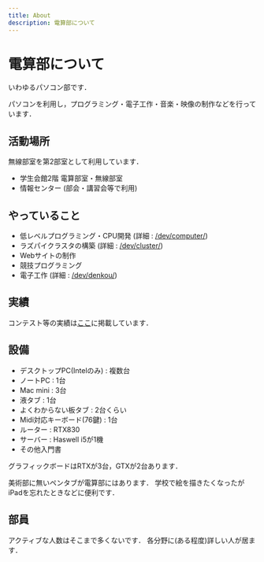 ```yaml
---
title: About
description: 電算部について
---
```


# 電算部について

いわゆるパソコン部です．

パソコンを利用し，プログラミング・電子工作・音楽・映像の制作などを行っています．

## 活動場所

無線部室を第2部室として利用しています．

- 学生会館2階 電算部室・無線部室
- 情報センター (部会・講習会等で利用)

## やっていること

- 低レベルプログラミング・CPU開発 (詳細 : [/dev/computer/](/dev/computer/))
- ラズパイクラスタの構築 (詳細 : [/dev/cluster/](/dev/cluster/))
- Webサイトの制作
- 競技プログラミング
- 電子工作 (詳細 : [/dev/denkou/](/dev/denkou/))

## 実績

コンテスト等の実績は[ここ](/news/activities/)に掲載しています．

## 設備

- デスクトップPC(Intelのみ) : 複数台
- ノートPC : 1台
- Mac mini : 3台
- 液タブ : 1台
- よくわからない板タブ : 2台くらい
- Midi対応キーボード(76鍵) : 1台
- ルーター : RTX830
- サーバー : Haswell i5が1機
- その他入門書

グラフィックボードはRTXが3台，GTXが2台あります．

美術部に無いペンタブが電算部にはあります．
学校で絵を描きたくなったがiPadを忘れたときなどに便利です．

## 部員

アクティブな人数はそこまで多くないです．
各分野に(ある程度)詳しい人が居ます．

<!-- 人数とか -->

